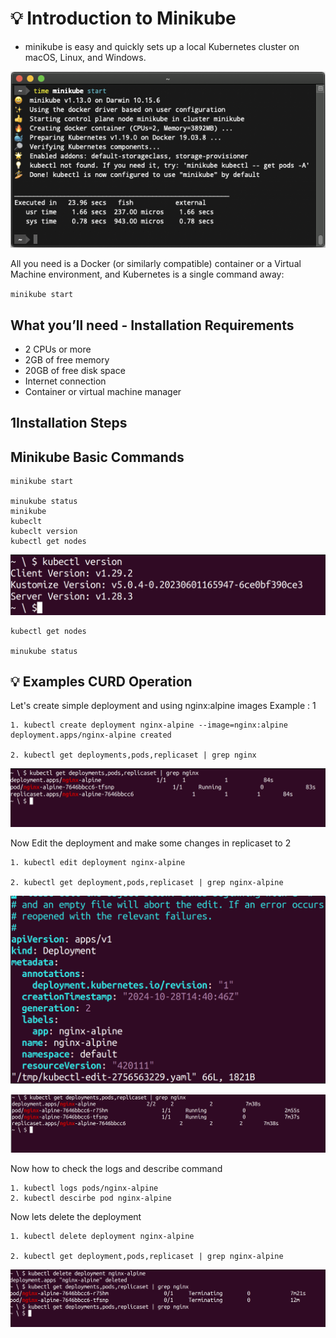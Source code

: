 
# 💡 Introduction to Minikube
- minikube is easy and quickly sets up a local Kubernetes cluster on macOS, Linux, and Windows.

![Screenshot](/minikube/images/screenshot.png)

All you need is a Docker (or similarly compatible) container or a Virtual Machine environment, and Kubernetes is a single command away: 

``
minikube start
``

## What you’ll need - Installation Requirements

* 2 CPUs or more
* 2GB of free memory
* 20GB of free disk space
* Internet connection
* Container or virtual machine manager

<h2 class="step"><span class="fa-stack fa-1x"><i class="fa fa-circle fa-stack-2x"></i><strong class="fa-stack-1x text-primary">1</strong></span>Installation Steps</h2>


## Minikube Basic Commands

```shell
minikube start

minukube status
minikube
kubeclt
kubeclt version
kubectl get nodes
```
![Screenshot](/minikube/images/kubversion.png)

```shell
kubectl get nodes

minukube status

```

## 💡  Examples CURD Operation

Let's create simple deployment and using nginx:alpine images
Example : 1

```shell
1. kubectl create deployment nginx-alpine --image=nginx:alpine
deployment.apps/nginx-alpine created

2. kubectl get deployments,pods,replicaset | grep nginx
```

![Screenshot](/minikube/images/podsview.png)

Now Edit the deployment and make some changes in replicaset to 2

```shell
1. kubectl edit deployment nginx-alpine

2. kubectl get deployment,pods,replicaset | grep nginx-alpine
```

![Screenshot](/minikube/images/edit.png)

![Screenshot](/minikube/images/viewall.png)

Now how to check the logs and describe command

```shell
1. kubectl logs pods/nginx-alpine
2. kubectl descirbe pod nginx-alpine
```

Now lets delete the deployment

```shell
1. kubectl delete deployment nginx-alpine

2. kubectl get deployment,pods,replicaset | grep nginx-alpine
```

![Screenshot](/minikube/images/del.png)

